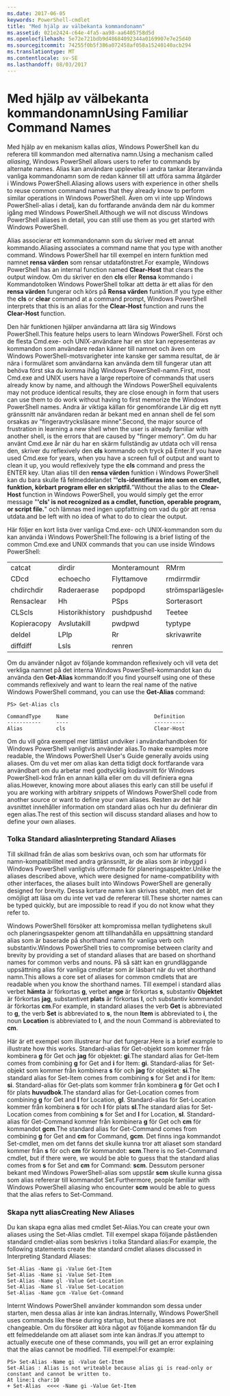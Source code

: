 ```yaml
---
ms.date: 2017-06-05
keywords: PowerShell-cmdlet
title: "Med hjälp av välbekanta kommandonamn"
ms.assetid: 021e2424-c64e-4fa5-aa98-aa6405758d5d
ms.openlocfilehash: 5e72e721bdb9d48684092344a0169907e7e25d40
ms.sourcegitcommit: 74255f0b5f386a072458af058a15240140acb294
ms.translationtype: MT
ms.contentlocale: sv-SE
ms.lasthandoff: 08/03/2017
---
```

# <a name="using-familiar-command-names"></a><span data-ttu-id="2931a-103">Med hjälp av välbekanta kommandonamn</span><span class="sxs-lookup"><span data-stu-id="2931a-103">Using Familiar Command Names</span></span>
<span data-ttu-id="2931a-104">Med hjälp av en mekanism kallas *alias*, Windows PowerShell kan du referera till kommandon med alternativa namn.</span><span class="sxs-lookup"><span data-stu-id="2931a-104">Using a mechanism called *aliasing*, Windows PowerShell allows users to refer to commands by alternate names.</span></span> <span data-ttu-id="2931a-105">Alias kan användare upplevelse i andra tankar återanvända vanliga kommandonamn som de redan känner till att utföra samma åtgärder i Windows PowerShell.</span><span class="sxs-lookup"><span data-stu-id="2931a-105">Aliasing allows users with experience in other shells to reuse common command names that they already know to perform similar operations in Windows PowerShell.</span></span> <span data-ttu-id="2931a-106">Även om vi inte upp Windows PowerShell-alias i detalj, kan du fortfarande använda dem när du kommer igång med Windows PowerShell.</span><span class="sxs-lookup"><span data-stu-id="2931a-106">Although we will not discuss Windows PowerShell aliases in detail, you can still use them as you get started with Windows PowerShell.</span></span>

<span data-ttu-id="2931a-107">Alias associerar ett kommandonamn som du skriver med ett annat kommando.</span><span class="sxs-lookup"><span data-stu-id="2931a-107">Aliasing associates a command name that you type with another command.</span></span> <span data-ttu-id="2931a-108">Windows PowerShell har till exempel en intern funktion med namnet **rensa värden** som rensar utdatafönstret.</span><span class="sxs-lookup"><span data-stu-id="2931a-108">For example, Windows PowerShell has an internal function named **Clear-Host** that clears the output window.</span></span> <span data-ttu-id="2931a-109">Om du skriver en den **cls** eller **Rensa** kommando i Kommandotolken Windows PowerShell tolkar att detta är ett alias för den **rensa värden** fungerar och körs på  **Rensa värden** funktion.</span><span class="sxs-lookup"><span data-stu-id="2931a-109">If you type either the **cls** or **clear** command at a command prompt, Windows PowerShell interprets that this is an alias for the **Clear-Host** function and runs the **Clear-Host** function.</span></span>

<span data-ttu-id="2931a-110">Den här funktionen hjälper användarna att lära sig Windows PowerShell.</span><span class="sxs-lookup"><span data-stu-id="2931a-110">This feature helps users to learn Windows PowerShell.</span></span> <span data-ttu-id="2931a-111">Först och de flesta Cmd.exe- och UNIX-användare har en stor kan representeras av kommandon som användare redan känner till namnet och även om Windows PowerShell-motsvarigheter inte kanske ger samma resultat, de är nära i formuläret som användarna kan använda dem till fungerar utan att behöva först ska du komma ihåg Windows PowerShell-namn.</span><span class="sxs-lookup"><span data-stu-id="2931a-111">First, most Cmd.exe and UNIX users have a large repertoire of commands that users already know by name, and although the Windows PowerShell equivalents may not produce identical results, they are close enough in form that users can use them to do work without having to first memorize the Windows PowerShell names.</span></span> <span data-ttu-id="2931a-112">Andra är viktiga källan för genomförande Lär dig ett nytt gränssnitt när användaren redan är bekant med en annan shell de fel som orsakas av ”fingeravtrycksläsare minne”.</span><span class="sxs-lookup"><span data-stu-id="2931a-112">Second, the major source of frustration in learning a new shell when the user is already familiar with another shell, is the errors that are caused by "finger memory".</span></span> <span data-ttu-id="2931a-113">Om du har använt Cmd.exe år när du har en skärm fullständig av utdata och vill rensa den, skriver du reflexively den **cls** kommando och tryck på Enter.</span><span class="sxs-lookup"><span data-stu-id="2931a-113">If you have used Cmd.exe for years, when you have a screen full of output and want to clean it up, you would reflexively type the **cls** command and press the ENTER key.</span></span> <span data-ttu-id="2931a-114">Utan alias till den **rensa värden** funktion i Windows PowerShell kan du bara skulle få felmeddelandet ”**'cls-identifieras inte som en cmdlet, funktion, körbart program eller en skriptfil.**”</span><span class="sxs-lookup"><span data-stu-id="2931a-114">Without the alias to the **Clear-Host** function in Windows PowerShell, you would simply get the error message "**'cls' is not recognized as a cmdlet, function, operable program, or script file.**"</span></span> <span data-ttu-id="2931a-115">och lämnas med ingen uppfattning om vad du gör att rensa utdata.</span><span class="sxs-lookup"><span data-stu-id="2931a-115">and be left with no idea of what to do to clear the output.</span></span>

<span data-ttu-id="2931a-116">Här följer en kort lista över vanliga Cmd.exe- och UNIX-kommandon som du kan använda i Windows PowerShell:</span><span class="sxs-lookup"><span data-stu-id="2931a-116">The following is a brief listing of the common Cmd.exe and UNIX commands that you can use inside Windows PowerShell:</span></span>

|||||
|-|-|-|-|
|<span data-ttu-id="2931a-117">cat</span><span class="sxs-lookup"><span data-stu-id="2931a-117">cat</span></span>|<span data-ttu-id="2931a-118">dir</span><span class="sxs-lookup"><span data-stu-id="2931a-118">dir</span></span>|<span data-ttu-id="2931a-119">Montera</span><span class="sxs-lookup"><span data-stu-id="2931a-119">mount</span></span>|<span data-ttu-id="2931a-120">RM</span><span class="sxs-lookup"><span data-stu-id="2931a-120">rm</span></span>|
|<span data-ttu-id="2931a-121">CD</span><span class="sxs-lookup"><span data-stu-id="2931a-121">cd</span></span>|<span data-ttu-id="2931a-122">echo</span><span class="sxs-lookup"><span data-stu-id="2931a-122">echo</span></span>|<span data-ttu-id="2931a-123">Flytta</span><span class="sxs-lookup"><span data-stu-id="2931a-123">move</span></span>|<span data-ttu-id="2931a-124">rmdir</span><span class="sxs-lookup"><span data-stu-id="2931a-124">rmdir</span></span>|
|<span data-ttu-id="2931a-125">chdir</span><span class="sxs-lookup"><span data-stu-id="2931a-125">chdir</span></span>|<span data-ttu-id="2931a-126">Radera</span><span class="sxs-lookup"><span data-stu-id="2931a-126">erase</span></span>|<span data-ttu-id="2931a-127">popd</span><span class="sxs-lookup"><span data-stu-id="2931a-127">popd</span></span>|<span data-ttu-id="2931a-128">strömsparläge</span><span class="sxs-lookup"><span data-stu-id="2931a-128">sleep</span></span>|
|<span data-ttu-id="2931a-129">Rensa</span><span class="sxs-lookup"><span data-stu-id="2931a-129">clear</span></span>|<span data-ttu-id="2931a-130">H</span><span class="sxs-lookup"><span data-stu-id="2931a-130">h</span></span>|<span data-ttu-id="2931a-131">PS</span><span class="sxs-lookup"><span data-stu-id="2931a-131">ps</span></span>|<span data-ttu-id="2931a-132">Sortera</span><span class="sxs-lookup"><span data-stu-id="2931a-132">sort</span></span>|
|<span data-ttu-id="2931a-133">CLS</span><span class="sxs-lookup"><span data-stu-id="2931a-133">cls</span></span>|<span data-ttu-id="2931a-134">Historik</span><span class="sxs-lookup"><span data-stu-id="2931a-134">history</span></span>|<span data-ttu-id="2931a-135">pushd</span><span class="sxs-lookup"><span data-stu-id="2931a-135">pushd</span></span>|<span data-ttu-id="2931a-136">Tee</span><span class="sxs-lookup"><span data-stu-id="2931a-136">tee</span></span>|
|<span data-ttu-id="2931a-137">Kopiera</span><span class="sxs-lookup"><span data-stu-id="2931a-137">copy</span></span>|<span data-ttu-id="2931a-138">Avsluta</span><span class="sxs-lookup"><span data-stu-id="2931a-138">kill</span></span>|<span data-ttu-id="2931a-139">pwd</span><span class="sxs-lookup"><span data-stu-id="2931a-139">pwd</span></span>|<span data-ttu-id="2931a-140">typ</span><span class="sxs-lookup"><span data-stu-id="2931a-140">type</span></span>|
|<span data-ttu-id="2931a-141">del</span><span class="sxs-lookup"><span data-stu-id="2931a-141">del</span></span>|<span data-ttu-id="2931a-142">LP</span><span class="sxs-lookup"><span data-stu-id="2931a-142">lp</span></span>|<span data-ttu-id="2931a-143">R</span><span class="sxs-lookup"><span data-stu-id="2931a-143">r</span></span>|<span data-ttu-id="2931a-144">skriva</span><span class="sxs-lookup"><span data-stu-id="2931a-144">write</span></span>|
|<span data-ttu-id="2931a-145">diff</span><span class="sxs-lookup"><span data-stu-id="2931a-145">diff</span></span>|<span data-ttu-id="2931a-146">Ls</span><span class="sxs-lookup"><span data-stu-id="2931a-146">ls</span></span>|<span data-ttu-id="2931a-147">ren</span><span class="sxs-lookup"><span data-stu-id="2931a-147">ren</span></span>||

<span data-ttu-id="2931a-148">Om du använder något av följande kommandon reflexively och vill veta det verkliga namnet på det interna Windows PowerShell-kommandot kan du använda den **Get-Alias** kommando:</span><span class="sxs-lookup"><span data-stu-id="2931a-148">If you find yourself using one of these commands reflexively and want to learn the real name of the native Windows PowerShell command, you can use the **Get-Alias** command:</span></span>

```
PS> Get-Alias cls

CommandType     Name                            Definition
-----------     ----                            ----------
Alias           cls                             Clear-Host
```

<span data-ttu-id="2931a-149">Om du vill göra exempel mer lättläst undviker i användarhandboken för Windows PowerShell vanligtvis använder alias.</span><span class="sxs-lookup"><span data-stu-id="2931a-149">To make examples more readable, the Windows PowerShell User's Guide generally avoids using aliases.</span></span> <span data-ttu-id="2931a-150">Om du vet mer om alias kan detta tidigt dock fortfarande vara användbart om du arbetar med godtycklig kodavsnitt för Windows PowerShell-kod från en annan källa eller om du vill definiera egna alias.</span><span class="sxs-lookup"><span data-stu-id="2931a-150">However, knowing more about aliases this early can still be useful if you are working with arbitrary snippets of Windows PowerShell code from another source or want to define your own aliases.</span></span> <span data-ttu-id="2931a-151">Resten av det här avsnittet innehåller information om standard alias och hur du definierar din egen alias.</span><span class="sxs-lookup"><span data-stu-id="2931a-151">The rest of this section will discuss standard aliases and how to define your own aliases.</span></span>

### <a name="interpreting-standard-aliases"></a><span data-ttu-id="2931a-152">Tolka Standard alias</span><span class="sxs-lookup"><span data-stu-id="2931a-152">Interpreting Standard Aliases</span></span>
<span data-ttu-id="2931a-153">Till skillnad från de alias som beskrivs ovan, och som har utformats för namn-kompatibilitet med andra gränssnitt, är de alias som är inbyggd i Windows PowerShell vanligtvis utformade för planeringsaspekter.</span><span class="sxs-lookup"><span data-stu-id="2931a-153">Unlike the aliases described above, which were designed for name-compatibility with other interfaces, the aliases built into Windows PowerShell are generally designed for brevity.</span></span> <span data-ttu-id="2931a-154">Dessa kortare namn kan skrivas snabbt, men det är omöjligt att läsa om du inte vet vad de refererar till.</span><span class="sxs-lookup"><span data-stu-id="2931a-154">These shorter names can be typed quickly, but are impossible to read if you do not know what they refer to.</span></span>

<span data-ttu-id="2931a-155">Windows PowerShell försöker att kompromissa mellan tydlighetens skull och planeringsaspekter genom att tillhandahålla en uppsättning standard alias som är baserade på shorthand namn för vanliga verb och substantiv.</span><span class="sxs-lookup"><span data-stu-id="2931a-155">Windows PowerShell tries to compromise between clarity and brevity by providing a set of standard aliases that are based on shorthand names for common verbs and nouns.</span></span> <span data-ttu-id="2931a-156">På så sätt kan en grundläggande uppsättning alias för vanliga cmdletar som är läsbart när du vet shorthand namn.</span><span class="sxs-lookup"><span data-stu-id="2931a-156">This allows a core set of aliases for common cmdlets that are readable when you know the shorthand names.</span></span> <span data-ttu-id="2931a-157">Till exempel i standard alias verbet **hämta** är förkortas **g**, verbet **ange** är förkortas **s**, substantiv **Objektet** är förkortas **jag**, substantivet **plats** är förkortas **l**, och substantiv kommandot är förkortas **cm**.</span><span class="sxs-lookup"><span data-stu-id="2931a-157">For example, in standard aliases the verb **Get** is abbreviated to **g**, the verb **Set** is abbreviated to **s**, the noun **Item** is abbreviated to **i**, the noun **Location** is abbreviated to **l**, and the noun Command is abbreviated to **cm**.</span></span>

<span data-ttu-id="2931a-158">Här är ett exempel som illustrerar hur det fungerar.</span><span class="sxs-lookup"><span data-stu-id="2931a-158">Here is a brief example to illustrate how this works.</span></span> <span data-ttu-id="2931a-159">Standard-alias för Get-objekt som kommer från kombinera **g** för Get och **jag** för objektet: **gi**.</span><span class="sxs-lookup"><span data-stu-id="2931a-159">The standard alias for Get-Item comes from combining **g** for Get and **i** for Item: **gi**.</span></span> <span data-ttu-id="2931a-160">Standard-alias för Set-objekt som kommer från kombinera **s** för och **jag** för objektet: **si**.</span><span class="sxs-lookup"><span data-stu-id="2931a-160">The standard alias for Set-Item comes from combining **s** for Set and **i** for Item: **si**.</span></span> <span data-ttu-id="2931a-161">Standard-alias för Get-plats som kommer från kombinera **g** för Get och **l** för plats **huvudbok**.</span><span class="sxs-lookup"><span data-stu-id="2931a-161">The standard alias for Get-Location comes from combining **g** for Get and **l** for Location, **gl**.</span></span> <span data-ttu-id="2931a-162">Standard-alias för Set-Location kommer från kombinera **s** för och **l** för plats **sl**.</span><span class="sxs-lookup"><span data-stu-id="2931a-162">The standard alias for Set-Location comes from combining **s** for Set and **l** for Location, **sl**.</span></span> <span data-ttu-id="2931a-163">Standard-alias för Get-Command kommer från kombinera **g** för Get och **cm** för kommandot **gcm**.</span><span class="sxs-lookup"><span data-stu-id="2931a-163">The standard alias for Get-Command comes from combining **g** for Get and **cm** for Command, **gcm**.</span></span> <span data-ttu-id="2931a-164">Det finns inga kommandot Set-cmdlet, men om det fanns det skulle kunna tror att aliaset som standard kommer från **s** för och **cm** för kommandot: **scm**.</span><span class="sxs-lookup"><span data-stu-id="2931a-164">There is no Set-Command cmdlet, but if there were, we would be able to guess that the standard alias comes from **s** for Set and **cm** for Command: **scm**.</span></span> <span data-ttu-id="2931a-165">Dessutom personer bekant med Windows PowerShell-alias som uppstår **scm** skulle kunna gissa som alias refererar till kommandot Set.</span><span class="sxs-lookup"><span data-stu-id="2931a-165">Furthermore, people familiar with Windows PowerShell aliasing who encounter **scm** would be able to guess that the alias refers to Set-Command.</span></span>

### <a name="creating-new-aliases"></a><span data-ttu-id="2931a-166">Skapa nytt alias</span><span class="sxs-lookup"><span data-stu-id="2931a-166">Creating New Aliases</span></span>
<span data-ttu-id="2931a-167">Du kan skapa egna alias med cmdlet Set-Alias.</span><span class="sxs-lookup"><span data-stu-id="2931a-167">You can create your own aliases using the Set-Alias cmdlet.</span></span> <span data-ttu-id="2931a-168">Till exempel skapa följande påståenden standard cmdlet-alias som beskrivs i tolka Standard alias:</span><span class="sxs-lookup"><span data-stu-id="2931a-168">For example, the following statements create the standard cmdlet aliases discussed in Interpreting Standard Aliases:</span></span>

```
Set-Alias -Name gi -Value Get-Item
Set-Alias -Name si -Value Set-Item
Set-Alias -Name gl -Value Get-Location
Set-Alias -Name sl -Value Set-Location
Set-Alias -Name gcm -Value Get-Command
```

<span data-ttu-id="2931a-169">Internt Windows PowerShell använder kommandon som dessa under starten, men dessa alias är inte kan ändras.</span><span class="sxs-lookup"><span data-stu-id="2931a-169">Internally, Windows PowerShell uses commands like these during startup, but these aliases are not changeable.</span></span> <span data-ttu-id="2931a-170">Om du försöker att köra något av följande kommandon får du ett felmeddelande om att aliaset som inte kan ändras.</span><span class="sxs-lookup"><span data-stu-id="2931a-170">If you attempt to actually execute one of these commands, you will get an error explaining that the alias cannot be modified.</span></span> <span data-ttu-id="2931a-171">Till exempel:</span><span class="sxs-lookup"><span data-stu-id="2931a-171">For example:</span></span>

```
PS> Set-Alias -Name gi -Value Get-Item
Set-Alias : Alias is not writeable because alias gi is read-only or constant and cannot be written to.
At line:1 char:10
+ Set-Alias  <<<< -Name gi -Value Get-Item
```

